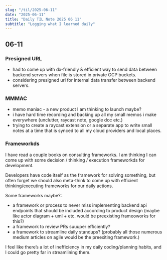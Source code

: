 ```yaml
---
slug: "/til/2025-06-11"
date: "2025-06-11"
title: "Daily TIL Note 2025 06 11"
subtitle: "Logging what I learned daily"
---
```


## 06-11

### Presigned URL

- had to come up with dx-friendly & efficient way to send data between backend servers when file is stored in private GCP buckets.
- considering presigned url for internal data transfer between backend servers.

### MMMAC

- memo maniac - a new product I am thinking to launch maybe?
- i have hard time recording and backing up all my small memos i make everywhere (unclutter, raycast note, google doc etc.)
- trying to create a raycast extension or a separate app to write small notes at a time that is synced to all my cloud providers and local places.

### Frameworkds

I have read a couple books on consulting frameworks. I am thinking I can come up with some decision / thinking / execution frameworkds for development.

Developers have code itself as the framework for solving something, but often forget we should also meta-think to come up with efficient thinking/executing frameworks for our daily actions.

Some frameworks maybe?:

- a framework or process to never miss implementing backend api endpoints that should be included according to product design (maybe like actor diagram + uml + etc. would be preexisting frameoworks for this?)
- a framework to review PRs suuuper efficiently?
- a framework to streamline daily standups? (probably all those numerous medium articles on agile would be the preexiting framework.)

I feel like there’s a lot of inefficiency in my daily coding/planning habits, and I could go pretty far in streamlining them.
